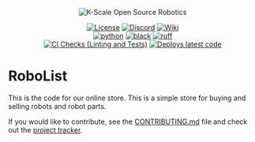 <p align="center">
  <picture>
    <img alt="K-Scale Open Source Robotics" src="https://media.kscale.dev/kscale-open-source-header.png" style="max-width: 100%;">
  </picture>
</p>

<div align="center">

[![License](https://img.shields.io/badge/license-MIT-green)](https://github.com/kscalelabs/ksim/blob/main/LICENSE)
[![Discord](https://img.shields.io/discord/1224056091017478166)](https://discord.gg/k5mSvCkYQh)
[![Wiki](https://img.shields.io/badge/wiki-humanoids-black)](https://humanoids.wiki)
<br />
[![python](https://img.shields.io/badge/-Python_3.11-blue?logo=python&logoColor=white)](https://github.com/pre-commit/pre-commit)
[![black](https://img.shields.io/badge/Code%20Style-Black-black.svg?labelColor=gray)](https://black.readthedocs.io/en/stable/)
[![ruff](https://img.shields.io/badge/Linter-Ruff-red.svg?labelColor=gray)](https://github.com/charliermarsh/ruff)
<br />
[![CI Checks (Linting and Tests)](https://github.com/kscalelabs/store/actions/workflows/test.yml/badge.svg)](https://github.com/kscalelabs/store/actions/workflows/test.yml)
[![Deploys latest code](https://github.com/kscalelabs/store/actions/workflows/deploy.yml/badge.svg)](https://github.com/kscalelabs/store/actions/workflows/deploy.yml)

</div>

# RoboList

This is the code for our online store. This is a simple store for buying and selling robots and robot parts.

If you would like to contribute, see the [CONTRIBUTING.md](CONTRIBUTING.md) file and check out the [project tracker](https://github.com/orgs/kscalelabs/projects/8/views/1).
